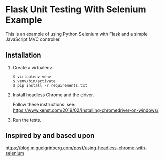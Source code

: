 Flask Unit Testing With Selenium Example
==

This is an example of using Python Selenium with Flask and a simple JavaScript
MVC controller.

Installation
--

1. Create a virtualenv.
    
    ```console
    $ virtualenv venv
    $ venv/bin/activate
    $ pip install -r requirements.txt
    ```
   
2. Install headless Chrome and the driver.  

    Follow these instructions:
    see: https://www.kenst.com/2019/02/installing-chromedriver-on-windows/
    
3.  Run the tests.
 
Inspired by and based upon
--

https://blog.miguelgrinberg.com/post/using-headless-chrome-with-selenium

     